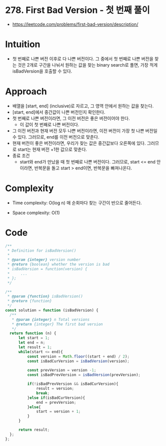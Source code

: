 # 278. First Bad Version - 첫 번째 풀이
- https://leetcode.com/problems/first-bad-version/description/

# Intuition
<!-- Describe your first thoughts on how to solve this problem. -->
- 첫 번째로 나쁜 버전 이후로 다 나쁜 버전이다. 그 중에서 첫 번째로 나쁜 버전을 찾는 것은 2개로 구간을 나눠서 원하는 값을 찾는 binary search로 풀면, 가장 적게 isBadVersion을 호출할 수 있다.

# Approach
<!-- Describe your approach to solving the problem. -->
- 배열을 [start, end] (inclusive)로 자르고, 그 영역 안에서 원하는 값을 찾는다.
- [start, end]에서 중간값이 나쁜 버전인지 확인한다.
- 첫 번째로 나쁜 버전이라면, 그 이전 버전은 좋은 버전이어야 한다.
    - 이 값이 첫 번째로 나쁜 버전이다.
- 그 이전 버전과 현재 버전 모두 나쁜 버전이라면, 이전 버전이 가장 첫 나쁜 버전일 수 있다. 그러므로, end를 이전 버전으로 맞춘다.
- 현재 버전이 좋은 버전이라면, 우리가 찾는 값은 중간값보다 오른쪽에 있다. 그러므로 start는 현재 버전 +1한 값으로 맞춘다.
- 종료 조건
     - start와 end가 만났을 때 첫 번째로 나쁜 버전이다. 그러므로, start <= end 안이라면, 반복문을 돌고 start > end이면, 반복문을 빠져나온다.




# Complexity
- Time complexity: O(log n) 매 순회마다 찾는 구간이 반으로 줄어든다.
<!-- Add your time complexity here, e.g. $$O(n)$$ -->

- Space complexity: O(1)
<!-- Add your space complexity here, e.g. $$O(n)$$ -->

# Code
```js
/**
 * Definition for isBadVersion()
 *
 * @param {integer} version number
 * @return {boolean} whether the version is bad
 * isBadVersion = function(version) {
 *     ...
 * };
 */

/**
 * @param {function} isBadVersion()
 * @return {function}
 */
const solution = function (isBadVersion) {
  /**
   * @param {integer} n Total versions
   * @return {integer} The first bad version
   */
  return function (n) {
      let start = 1;
      let end = n;
      let result = 1;
      while(start <= end){
          const version = Math.floor((start + end) / 2);
          const isBadCurVersion = isBadVersion(version);
          
          const prevVersion = version -1;
          const isBadPrevVersion = isBadVersion(prevVersion);

          if(!isBadPrevVersion && isBadCurVersion){
              result = version;
              break;
          }else if(isBadCurVersion){
              end = prevVersion;
          }else{
              start = version + 1;
          }
      }

      return result;
  };
};

```